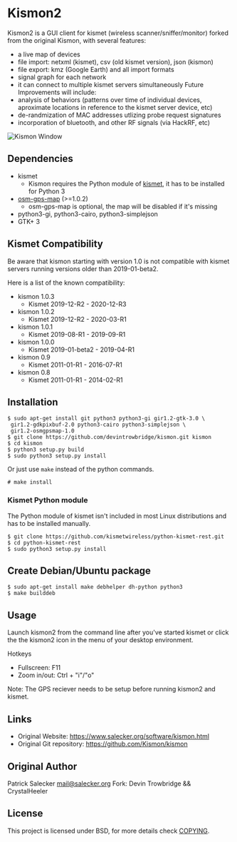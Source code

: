 # Kismon2

Kismon2 is a GUI client for kismet (wireless scanner/sniffer/monitor) forked from the original Kismon, with several features:
* a live map of devices
* file import: netxml (kismet), csv (old kismet version), json (kismon)
* file export: kmz (Google Earth) and all import formats
* signal graph for each network
* it can connect to multiple kismet servers simultaneously
Future Improvements will include:
* analysis of behaviors (patterns over time of individual devices, aproximate locations in reference to the kismet server device, etc)
* de-randmization of MAC addresses utlizing probe request signatures
* incorporation of bluetooth, and other RF signals (via HackRF, etc)

![Kismon Window](https:/files.salecker.org/kismon/images/0.8/kismon_window.png)

## Dependencies

* kismet
  * Kismon requires the Python module of [kismet](https://github.com/kismetwireless/kismet), it has to be installed for Python 3
* [osm-gps-map](https://github.com/nzjrs/osm-gps-map) (>=1.0.2)
  * osm-gps-map is optional, the map will be disabled if it's missing
* python3-gi, python3-cairo, python3-simplejson
* GTK+ 3

## Kismet Compatibility

Be aware that kismon starting with version 1.0 is not compatible with kismet servers running versions older than 2019-01-beta2.

Here is a list of the known compatibility:

* kismon 1.0.3
  * Kismet 2019-12-R2 - 2020-12-R3
* kismon 1.0.2
  * Kismet 2019-12-R2 - 2020-03-R1
* kismon 1.0.1
  * Kismet 2019-08-R1 - 2019-09-R1
* kismon 1.0.0
  * Kismet 2019-01-beta2 - 2019-04-R1
* kismon 0.9
  * Kismet 2011-01-R1 - 2016-07-R1
* kismon 0.8
  * Kismet 2011-01-R1 - 2014-02-R1

## Installation

```
$ sudo apt-get install git python3 python3-gi gir1.2-gtk-3.0 \
 gir1.2-gdkpixbuf-2.0 python3-cairo python3-simplejson \
 gir1.2-osmgpsmap-1.0
$ git clone https://github.com/devintrowbridge/kismon.git kismon
$ cd kismon
$ python3 setup.py build
$ sudo python3 setup.py install
```

Or just use `make` instead of the python commands.
```
# make install
```

### Kismet Python module

The Python module of kismet isn't included in most Linux distributions and has to be installed manually.

```
$ git clone https://github.com/kismetwireless/python-kismet-rest.git
$ cd python-kismet-rest
$ sudo python3 setup.py install
```

## Create Debian/Ubuntu package

```
$ sudo apt-get install make debhelper dh-python python3
$ make builddeb
```

## Usage
Launch kismon2 from the command line after you've started kismet or click the the kismon2 icon in the menu of your desktop environment.

Hotkeys
* Fullscreen:  F11
* Zoom in/out: Ctrl + "i"/"o"

Note: The GPS reciever needs to be setup before running kismon2 and kismet.

## Links

* Original Website:         https://www.salecker.org/software/kismon.html
* Original Git repository:  https://github.com/Kismon/kismon

## Original Author
Patrick Salecker <mail@salecker.org>
Fork:
Devin Trowbridge && CrystalHeeler

## License
This project is licensed under BSD, for more details check [COPYING](COPYING).
